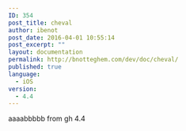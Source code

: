 ```yaml
---
ID: 354
post_title: cheval
author: ibenot
post_date: 2016-04-01 10:55:14
post_excerpt: ""
layout: documentation
permalink: http://bnotteghem.com/dev/doc/cheval/
published: true
language:
  - iOS
version:
  - 4.4
---
```

aaaabbbbb from gh 4.4
